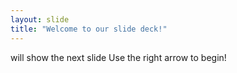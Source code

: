 ```yaml
---
layout: slide
title: "Welcome to our slide deck!"
---
```

will show the next slide
Use the right arrow to begin!
